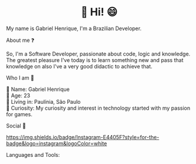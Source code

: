 <h1 align="center"> 👋 Hi! 😄</h1>
<div>

  My name is Gabriel Henrique, I'm a Brazilian Developer.
<div>

About me ❓<div>
So, I'm a Software Developer, passionate about code, logic and knowledge. The greatest pleasure I've today is to learn something new and pass that knowledge on also I've a very good didactic to achieve that.
<div>
  
Who I am 🧠<div>
🔹 Name: Gabriel Henrique <div>
🔸 Age: 23 <div>
🔹 Living in: Paulínia, São Paulo <div>
🔸 Curiosity: My curiosity and interest in technology started with my passion for games.<div>
<div>

Social 🤵<div>
  https://img.shields.io/badge/Instagram-E4405F?style=for-the-badge&logo=instagram&logoColor=white
<div>

Languages and Tools:
        

